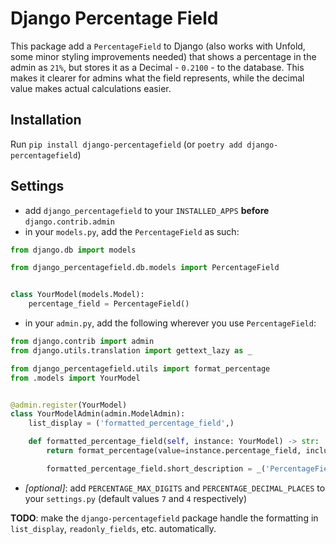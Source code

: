 # Django Percentage Field

This package add a ``PercentageField`` to Django (also works with Unfold, some minor styling improvements needed) that
shows a percentage in the admin as ``21%``, but stores it as a Decimal - ``0.2100`` - to the database.
This makes it clearer for admins what the field represents, while the decimal value makes actual calculations easier.

## Installation

Run `pip install django-percentagefield` (or `poetry add django-percentagefield`)

## Settings

- add ``django_percentagefield`` to your ``INSTALLED_APPS`` **before** ``django.contrib.admin``
- in your ``models.py``, add the ``PercentageField`` as such:

```python models.py
from django.db import models

from django_percentagefield.db.models import PercentageField


class YourModel(models.Model):
    percentage_field = PercentageField()
```

- in your ``admin.py``, add the following wherever you use ``PercentageField``:

```python admin.py
from django.contrib import admin
from django.utils.translation import gettext_lazy as _

from django_percentagefield.utils import format_percentage
from .models import YourModel


@admin.register(YourModel)
class YourModelAdmin(admin.ModelAdmin):
    list_display = ('formatted_percentage_field',)

    def formatted_percentage_field(self, instance: YourModel) -> str:
        return format_percentage(value=instance.percentage_field, include_percentage_symbol=True)

        formatted_percentage_field.short_description = _('PercentageField description')
```

- _[optional]_: add ``PERCENTAGE_MAX_DIGITS`` and ``PERCENTAGE_DECIMAL_PLACES`` to your ``settings.py`` (default values
  ``7`` and ``4`` respectively)

**TODO**: make the ``django-percentagefield`` package handle the formatting in ``list_display``, ``readonly_fields``,
etc. automatically.